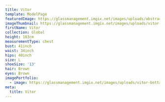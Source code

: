 ```yaml
---
title: Vitor
template: ModelPage
featuredImage: https://glassmanagement.imgix.net/images/uploads/abstract-analog-art-390089.jpg
imageThumbnail: https://glassmanagement.imgix.net/images/uploads/vitor-bottazzi-39.jpg
firstName: Vitor
collection: Global
height: 183cm
measurementType: chest
bust: 41inch
waist: 34inch
hips: 40inch
size: L
shoeSize: '13'
hair: Brown
eyes: Brown
imagePortfolio:
  - image: https://glassmanagement.imgix.net/images/uploads/vitor-bottazzi-39.jpg
meta:
  title: Vitor
---
```



